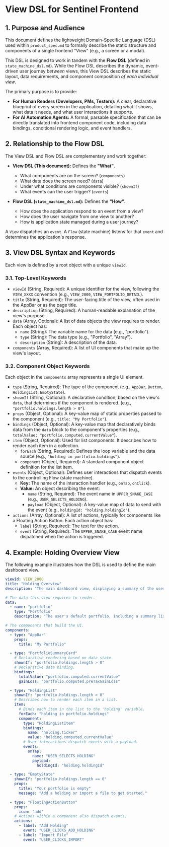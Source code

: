 # View DSL for Sentinel Frontend

## 1. Purpose and Audience

This document defines the lightweight Domain-Specific Language (DSL) used within `product_spec.md` to formally describe the static structure and components of a single frontend "View" (e.g., a screen or a modal).

This DSL is designed to work in tandem with the **Flow DSL** (defined in `state_machine_dsl.md`). While the Flow DSL describes the dynamic, event-driven user journey *between* views, this View DSL describes the static layout, data requirements, and component composition *of each individual view*.

The primary purpose is to provide:
- **For Human Readers (Developers, PMs, Testers):** A clear, declarative blueprint of every screen in the application, detailing what it shows, what data it needs, and what user interactions it supports.
- **For AI Automation Agents:** A formal, parsable specification that can be directly translated into frontend component code, including data bindings, conditional rendering logic, and event handlers.

## 2. Relationship to the Flow DSL

The View DSL and Flow DSL are complementary and work together:

- **View DSL (This document):** Defines the **"What"**.
    - What components are on the screen? (`components`)
    - What data does the screen need? (`data`)
    - Under what conditions are components visible? (`shownIf`)
    - What events can the user trigger? (`events`)

- **Flow DSL (`state_machine_dsl.md`):** Defines the **"How"**.
    - How does the application respond to an event from a view?
    - How does the user navigate from one view to another?
    - How is application state managed during a user journey?

A `View` dispatches an `event`. A `Flow` (state machine) listens for that `event` and determines the application's response.

## 3. View DSL Syntax and Keywords

Each view is defined by a root object with a unique `viewId`.

### 3.1. Top-Level Keywords

- `viewId` (String, Required): A unique identifier for the view, following the `VIEW_XXXX` convention (e.g., `VIEW_2000`, `VIEW_PORTFOLIO_DETAIL`).
- `title` (String, Required): The user-facing title of the view, often used in the AppBar or as the page title.
- `description` (String, Required): A human-readable explanation of the view's purpose.
- `data` (Array, Optional): A list of data objects the view requires to render. Each object has:
    - `name` (String): The variable name for the data (e.g., "portfolio").
    - `type` (String): The data type (e.g., "Portfolio", "Array<Holding>").
    - `description` (String): A description of the data.
- `components` (Array, Required): A list of UI components that make up the view's layout.

### 3.2. Component Object Keywords

Each object in the `components` array represents a single UI element.

- `type` (String, Required): The type of the component (e.g., `AppBar`, `Button`, `HoldingList`, `EmptyState`).
- `shownIf` (String, Optional): A declarative condition, based on the view's `data`, that determines if the component is rendered. (e.g., `"portfolio.holdings.length > 0"`).
- `props` (Object, Optional): A key-value map of static properties passed to the component (e.g., `title: "My Portfolio"`).
- `bindings` (Object, Optional): A key-value map that declaratively binds data from the `data` block to the component's properties (e.g., `totalValue: "portfolio.computed.currentValue"`).
- `item` (Object, Optional): Used for list components. It describes how to render each item in a collection.
    - `forEach` (String, Required): Defines the loop variable and the data source (e.g., `"holding in portfolio.holdings"`).
    - `component` (Object, Required): A standard component object definition for the list item.
- `events` (Object, Optional): Defines user interactions that dispatch events to the controlling Flow (state machine).
    - **Key:** The name of the interaction handler (e.g., `onTap`, `onClick`).
    - **Value:** An object describing the event:
        - `name` (String, Required): The event name in `UPPER_SNAKE_CASE` (e.g., `USER_SELECTS_HOLDING`).
        - `payload` (Object, Optional): A key-value map of data to send with the event (e.g., `holdingId: "holding.holdingId"`).
- `actions` (Array, Optional): A list of actions, typically for components like a Floating Action Button. Each action object has:
    - `label` (String, Required): The text for the action.
    - `event` (String, Required): The `UPPER_SNAKE_CASE` event name dispatched when the action is triggered.

## 4. Example: Holding Overview View

The following example illustrates how the DSL is used to define the main dashboard view.

```yaml
viewId: VIEW_2000
title: "Holding Overview"
description: "The main dashboard view, displaying a summary of the user's default portfolio and a list of their holdings."

# The data this view requires to render.
data:
  - name: "portfolio"
    type: "Portfolio"
    description: "The user's default portfolio, including a summary list of its holdings."

# The components that build the UI.
components:
  - type: "AppBar"
    props:
      title: "My Portfolio"

  - type: "PortfolioSummaryCard"
    # Declarative rendering based on data state.
    shownIf: "portfolio.holdings.length > 0"
    # Declarative data binding.
    bindings:
      totalValue: "portfolio.computed.currentValue"
      gainLoss: "portfolio.computed.preTaxGainLoss"

  - type: "HoldingList"
    shownIf: "portfolio.holdings.length > 0"
    # Describes how to render each item in a list.
    item:
      # Binds each item in the list to the 'holding' variable.
      forEach: "holding in portfolio.holdings"
      component:
        type: "HoldingListItem"
        bindings:
          name: "holding.ticker"
          value: "holding.computed.currentValue"
        # User interactions dispatch events with a payload.
        events:
          onTap:
            name: "USER_SELECTS_HOLDING"
            payload:
              holdingId: "holding.holdingId"

  - type: "EmptyState"
    shownIf: "portfolio.holdings.length == 0"
    props:
      title: "Your portfolio is empty"
      message: "Add a holding or import a file to get started."

  - type: "FloatingActionButton"
    props:
      icon: "add"
    # Actions within a component also dispatch events.
    actions:
      - label: "Add Holding"
        event: "USER_CLICKS_ADD_HOLDING"
      - label: "Import File"
        event: "USER_CLICKS_IMPORT"
```